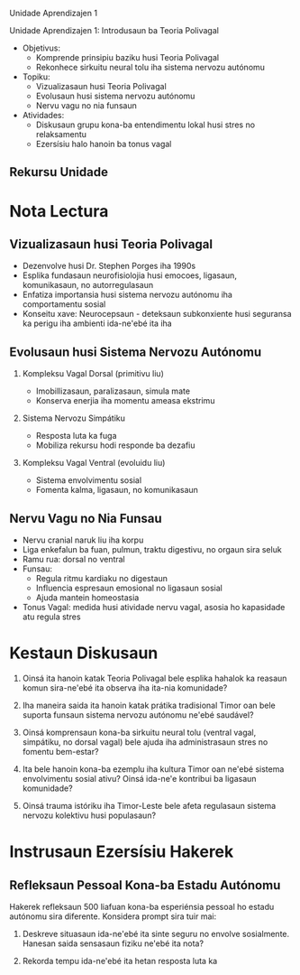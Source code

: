 Unidade Aprendizajen 1

Unidade Aprendizajen 1: Introdusaun ba Teoria Polivagal
- Objetivus:
  * Komprende prinsipiu baziku husi Teoria Polivagal
  * Rekonhece sirkuitu neural tolu iha sistema nervozu autónomu
- Topiku:
  * Vizualizasaun husi Teoria Polivagal
  * Evolusaun husi sistema nervozu autónomu
  * Nervu vagu no nia funsaun
- Atividades:
  * Diskusaun grupu kona-ba entendimentu lokal husi stres no relaksamentu
  * Ezersísiu halo hanoin ba tonus vagal

## Rekursu Unidade

# Nota Lectura

## Vizualizasaun husi Teoria Polivagal

- Dezenvolve husi Dr. Stephen Porges iha 1990s
- Esplika fundasaun neurofisiolojia husi emocoes, ligasaun, komunikasaun, no autorregulasaun
- Enfatiza importansia husi sistema nervozu autónomu iha comportamentu sosial
- Konseitu xave: Neurocepsaun - deteksaun subkonxiente husi seguransa ka perigu iha ambienti ida-ne'ebé ita iha

## Evolusaun husi Sistema Nervozu Autónomu

1. Kompleksu Vagal Dorsal (primitivu liu)
   - Imobillizasaun, paralizasaun, simula mate
   - Konserva enerjia iha momentu ameasa ekstrimu

2. Sistema Nervozu Simpátiku
   - Resposta luta ka fuga
   - Mobiliza rekursu hodi responde ba dezafiu

3. Kompleksu Vagal Ventral (evoluidu liu)
   - Sistema envolvimentu sosial
   - Fomenta kalma, ligasaun, no komunikasaun

## Nervu Vagu no Nia Funsau

- Nervu cranial naruk liu iha korpu
- Liga enkefalun ba fuan, pulmun, traktu digestivu, no orgaun sira seluk
- Ramu rua: dorsal no ventral
- Funsau:
  * Regula ritmu kardiaku no digestaun
  * Influencia espresaun emosional no ligasaun sosial
  * Ajuda mantein homeostasia
- Tonus Vagal: medida husi atividade nervu vagal, asosia ho kapasidade atu regula stres

# Kestaun Diskusaun

1. Oinsá ita hanoin katak Teoria Polivagal bele esplika hahalok ka reasaun komun sira-ne'ebé ita observa iha ita-nia komunidade?

2. Iha maneira saida ita hanoin katak prátika tradisional Timor oan bele suporta funsaun sistema nervozu autónomu ne'ebé saudável?

3. Oinsá komprensaun kona-ba sirkuitu neural tolu (ventral vagal, simpátiku, no dorsal vagal) bele ajuda iha administrasaun stres no fomentu bem-estar?

4. Ita bele hanoin kona-ba ezemplu iha kultura Timor oan ne'ebé sistema envolvimentu sosial ativu? Oinsá ida-ne'e kontribui ba ligasaun komunidade?

5. Oinsá trauma istóriku iha Timor-Leste bele afeta regulasaun sistema nervozu kolektivu husi populasaun?

# Instrusaun Ezersísiu Hakerek

## Refleksaun Pessoal Kona-ba Estadu Autónomu

Hakerek refleksaun 500 liafuan kona-ba esperiénsia pessoal ho estadu autónomu sira diferente. Konsidera prompt sira tuir mai:

1. Deskreve situasaun ida-ne'ebé ita sinte seguru no envolve sosialmente. Hanesan saida sensasaun fiziku ne'ebé ita nota?

2. Rekorda tempu ida-ne'ebé ita hetan resposta luta ka